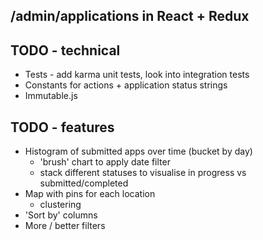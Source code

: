 /admin/applications in React + Redux
---

## TODO - technical

* Tests - add karma unit tests, look into integration tests
* Constants for actions + application status strings
* Immutable.js

## TODO - features

* Histogram of submitted apps over time (bucket by day)
  - 'brush' chart to apply date filter
  - stack different statuses to visualise in progress vs submitted/completed
* Map with pins for each location
  - clustering
* 'Sort by' columns
* More / better filters

